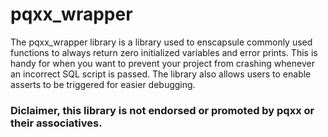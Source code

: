 # pqxx_wrapper
The pqxx_wrapper library is a library used to enscapsule commonly used functions to always return zero initialized variables and error prints.
This is handy for when you want to prevent your project from crashing whenever an incorrect SQL script is passed.
The library also allows users to enable asserts to be triggered for easier debugging.

### Diclaimer, this library is not endorsed or promoted by pqxx or their associatives.
